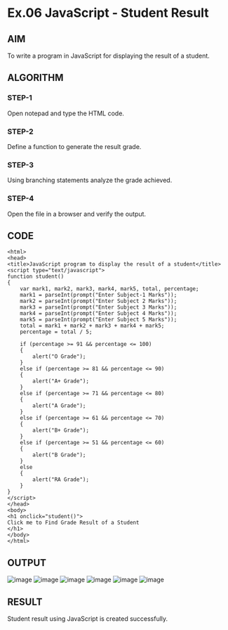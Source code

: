 # Ex.06 JavaScript - Student Result
## AIM
  To write a program in JavaScript for displaying the result of a student.

## ALGORITHM
### STEP-1
  Open notepad and type the HTML code.

### STEP-2
  Define a function to generate the result grade.

### STEP-3
  Using branching statements analyze the grade achieved.

### STEP-4
  Open the file in a browser and verify the output.
  
## CODE
```
<html>
<head>
<title>JavaScript program to display the result of a student</title>
<script type="text/javascript">
function student()
{
    var mark1, mark2, mark3, mark4, mark5, total, percentage;
    mark1 = parseInt(prompt("Enter Subject-1 Marks"));
    mark2 = parseInt(prompt("Enter Subject 2 Marks"));
    mark3 = parseInt(prompt("Enter Subject 3 Marks"));
    mark4 = parseInt(prompt("Enter Subject 4 Marks"));
    mark5 = parseInt(prompt("Enter Subject 5 Marks"));
    total = mark1 + mark2 + mark3 + mark4 + mark5;
    percentage = total / 5;

    if (percentage >= 91 && percentage <= 100)
    {
        alert("O Grade");
    }
    else if (percentage >= 81 && percentage <= 90)
    {
        alert("A+ Grade");
    }
    else if (percentage >= 71 && percentage <= 80)
    {
        alert("A Grade");
    }
    else if (percentage >= 61 && percentage <= 70)
    {
        alert("B+ Grade");
    }
    else if (percentage >= 51 && percentage <= 60)
    {
        alert("B Grade"); 
    }
    else
    {
        alert("RA Grade");
    }
}
</script>
</head>
<body>
<h1 onclick="student()">
Click me to Find Grade Result of a Student
</h1>
</body>
</html>
```


## OUTPUT
![image](https://github.com/sharaneeya/Ex06_Web-Design/assets/119670918/5720a0b9-abbc-4276-bf95-5a47c81377d5)
![image](https://github.com/sharaneeya/Ex06_Web-Design/assets/119670918/287ac4cf-a816-4a51-9078-1ad9a6e3c36b)
![image](https://github.com/sharaneeya/Ex06_Web-Design/assets/119670918/53fabe77-5578-4a2b-8cdc-a2d30978c0eb)
![image](https://github.com/sharaneeya/Ex06_Web-Design/assets/119670918/93670765-fe4f-45e6-b0a7-95e0e38b6c62)
![image](https://github.com/sharaneeya/Ex06_Web-Design/assets/119670918/1a29e389-415b-42a9-9ff4-e18835bd485f)
![image](https://github.com/sharaneeya/Ex06_Web-Design/assets/119670918/8b7da32a-4d97-4393-9d66-55248fdee216)





## RESULT
  Student result using JavaScript is created successfully.
